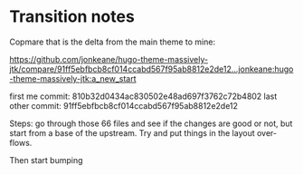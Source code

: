 # Transition notes

Copmare that is the delta from the main theme to mine:

https://github.com/jonkeane/hugo-theme-massively-jtk/compare/91ff5ebfbcb8cf014ccabd567f95ab8812e2de12...jonkeane:hugo-theme-massively-jtk:a_new_start

first me commit: 810b32d0434ac830502e48ad697f3762c72b4802
last other commit: 91ff5ebfbcb8cf014ccabd567f95ab8812e2de12

Steps: go through those 66 files and see if the changes are good or not, but start from a base of the upstream. Try and put things in the layout over-flows.

Then start bumping